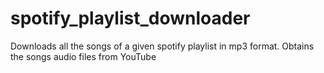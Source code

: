 # spotify_playlist_downloader
Downloads all the songs of a given spotify playlist in mp3 format. Obtains the songs audio files from YouTube
